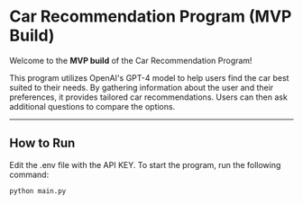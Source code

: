 # Car Recommendation Program (MVP Build)

Welcome to the **MVP build** of the Car Recommendation Program!

This program utilizes OpenAI's GPT-4 model to help users find the car best suited to their needs. By gathering information about the user and their preferences, it provides tailored car recommendations. Users can then ask additional questions to compare the options.

---

## How to Run
Edit the .env file with the API KEY.
To start the program, run the following command:
```bash
python main.py
